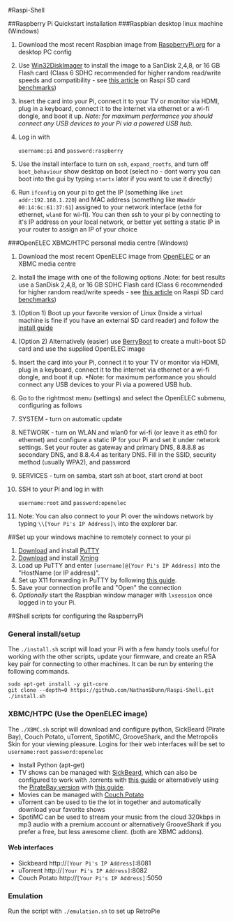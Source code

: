 #Raspi-Shell

##Raspberry Pi Quickstart installation
###Raspbian desktop linux machine (Windows)
1. Download the most recent Raspbian image from [RaspberryPi.org](http://www.raspberrypi.org/downloads) for a desktop PC config
2. Use [Win32DiskImager](http://sourceforge.net/projects/win32diskimager/) to install the image to a SanDisk 2,4,8, or 16 GB Flash card (Class 6 SDHC recommended for higher random read/write speeds and compatibility - see [this article](http://www.ardamis.com/2012/07/18/finding-a-fast-sd-card-for-the-raspberry-pi/) on Raspi SD card [benchmarks](http://www.raspberrypi.org/phpBB3/viewtopic.php?f=63&t=4076&start=75))
3. Insert the card into your Pi, connect it to your TV or monitor via HDMI, plug in a keyboard, connect it to the internet via ethernet or a wi-fi dongle, and boot it up. *Note: for maximum performance you should connect any USB devices to your Pi via a powered USB hub.*
4. Log in with 

    `username:pi` and
    `password:raspberry`

5. Use the install interface to turn on `ssh`, `expand_rootfs`, and turn off `boot_behaviour` show desktop on boot (select no - dont worry you can boot into the gui by typing `startx` later if you want to use it directly)
6. Run `ifconfig` on your pi to get the IP (something like `inet addr:192.168.1.220`) and MAC address (something like `HWaddr 00:14:6c:61:37:61`) assigned to your network interface (`eth0` for ethernet, `wlan0` for wi-fi). You can then ssh to your pi by connecting to it's IP address on your local network, or better yet setting a static IP in your router to assign an IP of your choice  

###OpenELEC XBMC/HTPC personal media centre (Windows)
1. Download the most recent OpenELEC image from [OpenELEC](http://openelec.tv/get-openelec/download/viewcategory/10-raspberry-pi-builds) or an XBMC media centre
2. Install the image with one of the following options .Note: for best results use a SanDisk 2,4,8, or 16 GB SDHC Flash card (Class 6 recommended for higher random read/write speeds - see [this article](http://www.ardamis.com/2012/07/18/finding-a-fast-sd-card-for-the-raspberry-pi/) on Raspi SD card [benchmarks](http://www.raspberrypi.org/phpBB3/viewtopic.php?f=63&t=4076&start=75))
3. (Option 1) Boot up your favorite version of Linux (Inside a virtual machine is fine if you have an external SD card reader) and follow the [install guide](http://wiki.openelec.tv/index.php?title=Installing_OpenELEC_on_Raspberry_Pi#Creating_the_SD_Card)
4. (Option 2) Alternatively (easier) use [BerryBoot](http://www.berryterminal.com/doku.php/berryboot) to create a multi-boot SD card and use the supplied OpenELEC image

3. Insert the card into your Pi, connect it to your TV or monitor via HDMI, plug in a keyboard, connect it to the internet via ethernet or a wi-fi dongle, and boot it up. *Note: for maximum performance you should connect any USB devices to your Pi via a powered USB hub.
4. Go to the rightmost menu (settings) and select the OpenELEC submenu, configuring as follows
5. SYSTEM - turn on automatic update
6. NETWORK - turn on WLAN and wlan0 for wi-fi (or leave it as eth0 for ethernet) and configure a static IP for your Pi and set it under network settings. Set your router as gateway and primary DNS, 8.8.8.8 as secondary DNS, and 8.8.4.4 as teritary DNS. Fill in the SSID, security method (usually WPA2), and password
7. SERVICES - turn on samba, start ssh at boot, start crond at boot
8. SSH to your Pi and log in with 

     `username:root` and
     `password:openelec`

9. Note: You can also connect to your Pi over the windows network by typing `\\[Your Pi's IP Address]\` into the explorer bar.

##Set up your windows machine to remotely connect to your pi
1. [Download](http://the.earth.li/~sgtatham/putty/latest/x86/putty-0.62-installer.exe) and install [PuTTY](http://www.chiark.greenend.org.uk/~sgtatham/putty/)
2. [Download](http://sourceforge.net/projects/xming/files/latest/download) and install [Xming](http://www.straightrunning.com/XmingNotes/)
3. Load up PuTTY and enter `[username]@[Your Pi's IP Address]` into the "HostName (or IP address)".
4. Set up X11 forwarding in PuTTY by following [this guide](http://www.math.umn.edu/systems_guide/putty_xwin32.html).
5. Save your connection profile and "Open" the connection
6. *Optionally* start the Raspbian window manager with `lxsession` once logged in to your Pi.

##Shell scripts for configuring the RaspberryPi

### General install/setup
The `./install.sh` script will load your Pi with a few handy tools useful for working with the other scripts, update your firmware, and create an RSA key pair for connecting to other machines. It can be run by entering the following commands.

    sudo apt-get install -y git-core
    git clone --depth=0 https://github.com/NathanSDunn/Raspi-Shell.git
    ./install.sh

### XBMC/HTPC (Use the OpenELEC image)
The `./XBMC.sh` script will download and configure python, SickBeard (Pirate Bay), Couch Potato, uTorrent, SpotiMC, GrooveShark, and the Metropolis Skin for your viewing pleasure. Logins for their web interfaces will be set to `username:root` `password:openelec`

* Install Python (apt-get)
* TV shows can be managed with [SickBeard](http://sickbeard.com/), which can also be configured to work with .torrents with [this guide](http://htpc.blogg.no/1319145977_sickbeared__torrents_.html) or alternatively  using the [PirateBay version](https://github.com/mr-orange/Sick-Beard) with [this guide](http://sickbeard.com/forums/viewtopic.php?f=9&t=6605).
* Movies can be managed with [Couch Potato](https://github.com/RuudBurger/CouchPotatoServer)
* uTorrent can be used to tie the lot in together and automatically download your favorite shows
* SpotiMC can be used to stream your music from the cloud 320kbps in mp3 audio with a premium account or alternatively GrooveShark if you prefer a free, but less awesome client. (both are XBMC addons).

#### Web interfaces
* Sickbeard http://`[Your Pi's IP Address]`:8081
* uTorrent http://`[Your Pi's IP Address]`:8082
* Couch Potato http://`[Your Pi's IP Address]`:5050

### Emulation
Run the script with `./emulation.sh` to set up RetroPie

